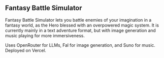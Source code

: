
## Fantasy Battle Simulator

Fantasy Battle Simulator lets you battle enemies of your imagination in a fantasy world, as the Hero blessed with an overpowered magic system. It is currently mainly in a text adventure format, but with image generation and music playing for more immersiveness.

Uses OpenRouter for LLMs, Fal for image generation, and Suno for music. Deployed on Vercel.
